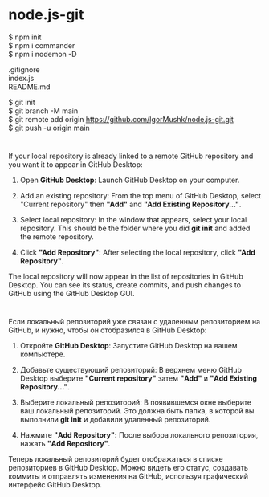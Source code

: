 # node.js-git

$ npm init  
$ npm i commander  
$ npm i nodemon -D

.gitignore  
index.js  
README.md

$ git init  
$ git branch -M main  
$ git remote add origin https://github.com/IgorMushk/node.js-git.git  
$ git push -u origin main

# 

If your local repository is already linked to a remote GitHub repository and you want it to appear in GitHub Desktop:

1. Open **GitHub Desktop**: Launch GitHub Desktop on your computer.

2. Add an existing repository: From the top menu of GitHub Desktop, select "Current repository" then **"Add"** and **"Add Existing Repository..."**.

3. Select local repository: In the window that appears, select your local repository. This should be the folder where you did **git init** and added the remote repository.

4. Click **"Add Repository"**: After selecting the local repository, click **"Add Repository"**.

The local repository will now appear in the list of repositories in GitHub Desktop. You can see its status, create commits, and push changes to GitHub using the GitHub Desktop GUI.

# 
Если локальный репозиторий уже связан с удаленным репозиторием на GitHub, и нужно, чтобы он отобразился в GitHub Desktop:

1. Откройте **GitHub Desktop**:
Запустите GitHub Desktop на вашем компьютере.

2. Добавьте существующий репозиторий:
В верхнем меню GitHub Desktop выберите **"Current repository"** затем **"Add"** и **"Add Existing Repository..."**.

3. Выберите локальный репозиторий:
В появившемся окне выберите ваш локальный репозиторий. Это должна быть папка, в которой вы выполнили **git init** и добавили удаленный репозиторий.

4. Нажмите **"Add Repository":**
После выбора локального репозитория, нажать **"Add Repository"**.

Теперь  локальный репозиторий будет отображаться в списке репозиториев в GitHub Desktop. Можно видеть его статус, создавать коммиты и отправлять изменения на GitHub, используя графический интерфейс GitHub Desktop.





